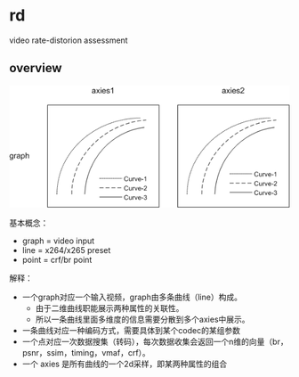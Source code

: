 # rd

video rate-distorion assessment


## overview

![rd-line](charts/video.rd.curve.png)

基本概念：

 - graph = video input  
 - line = x264/x265 preset  
 - point = crf/br point  

 
解释：

 - 一个graph对应一个输入视频，graph由多条曲线（line）构成。
 	* 由于二维曲线职能展示两种属性的关联性。 
 	* 所以一条曲线里面多维度的信息需要分散到多个axies中展示。  
 - 一条曲线对应一种编码方式，需要具体到某个codec的某组参数
 - 一个点对应一次数据搜集（转码），每次数据收集会返回一个n维的向量（br，psnr，ssim，timing，vmaf，crf）。
 - 一个 axies 是所有曲线的一个2d采样，即某两种属性的组合

